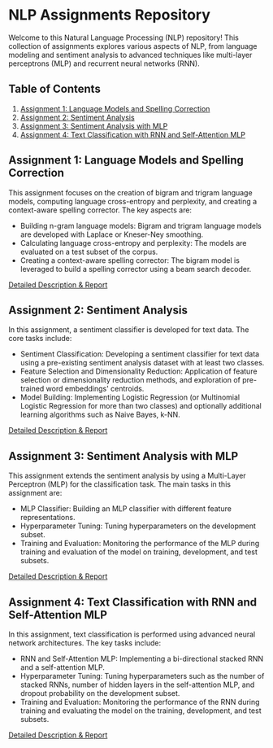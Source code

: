 # NLP Assignments Repository

Welcome to this Natural Language Processing (NLP) repository! This collection of assignments explores various aspects of NLP, from language modeling and sentiment analysis to advanced techniques like multi-layer perceptrons (MLP) and recurrent neural networks (RNN).

## Table of Contents

1. [Assignment 1: Language Models and Spelling Correction](#assignment-1)
2. [Assignment 2: Sentiment Analysis](#assignment-2)
3. [Assignment 3: Sentiment Analysis with MLP](#assignment-3)
4. [Assignment 4: Text Classification with RNN and Self-Attention MLP](#assignment-4)

<a name="assignment-1"></a>
## Assignment 1: Language Models and Spelling Correction

This assignment focuses on the creation of bigram and trigram language models, computing language cross-entropy and perplexity, and creating a context-aware spelling corrector. The key aspects are:

- Building n-gram language models: Bigram and trigram language models are developed with Laplace or Kneser-Ney smoothing.
- Calculating language cross-entropy and perplexity: The models are evaluated on a test subset of the corpus.
- Creating a context-aware spelling corrector: The bigram model is leveraged to build a spelling corrector using a beam search decoder. 

[Detailed Description & Report](#assignment-1)

<a name="assignment-2"></a>
## Assignment 2: Sentiment Analysis

In this assignment, a sentiment classifier is developed for text data. The core tasks include:

- Sentiment Classification: Developing a sentiment classifier for text data using a pre-existing sentiment analysis dataset with at least two classes.
- Feature Selection and Dimensionality Reduction: Application of feature selection or dimensionality reduction methods, and exploration of pre-trained word embeddings' centroids.
- Model Building: Implementing Logistic Regression (or Multinomial Logistic Regression for more than two classes) and optionally additional learning algorithms such as Naive Bayes, k-NN.

[Detailed Description & Report](#assignment-2)

<a name="assignment-3"></a>
## Assignment 3: Sentiment Analysis with MLP

This assignment extends the sentiment analysis by using a Multi-Layer Perceptron (MLP) for the classification task. The main tasks in this assignment are:

- MLP Classifier: Building an MLP classifier with different feature representations.
- Hyperparameter Tuning: Tuning hyperparameters on the development subset.
- Training and Evaluation: Monitoring the performance of the MLP during training and evaluation of the model on training, development, and test subsets.

[Detailed Description & Report](#assignment-3)

<a name="assignment-4"></a>
## Assignment 4: Text Classification with RNN and Self-Attention MLP

In this assignment, text classification is performed using advanced neural network architectures. The key tasks include:

- RNN and Self-Attention MLP: Implementing a bi-directional stacked RNN and a self-attention MLP.
- Hyperparameter Tuning: Tuning hyperparameters such as the number of stacked RNNs, number of hidden layers in the self-attention MLP, and dropout probability on the development subset.
- Training and Evaluation: Monitoring the performance of the RNN during training and evaluating the model on the training, development, and test subsets.

[Detailed Description & Report](#assignment-4)